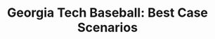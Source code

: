 ---
layout: post
title: "Georgia Tech Baseball: Best Case Scenarios"
description: "M I N D R I T E"
permalink: https://www.fromtherumbleseat.com/2020/2/12/21134214/georgia-tech-baseball-best-case-scenarios
---